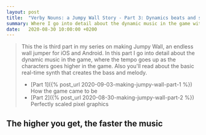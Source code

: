 ```yaml
---
layout: post
title:  "Verby Nouns: a Jumpy Wall Story - Part 3: Dynamics beats and synths"
summary: Where I go into detail about the dynamic music in the game with variable bpm and a real-time synth to boot.
date:   2020-08-30 10:00:00 +0200
---
```


>This the is third part in my series on making Jumpy Wall, an endless wall jumper for iOS and Android. In this part I go into detail about the dynamic music in the game, where the tempo goes up as the characters goes higher in the game. Also you'll read about the basic real-time synth that creates the bass and melody.
>
>- [Part 1]({% post_url 2020-09-03-making-jumpy-wall-part-1 %}) How the game came to be
>- [Part 2]({% post_url 2020-08-30-making-jumpy-wall-part-2 %}) Perfectly scaled pixel graphics

## The higher you get, the faster the music

